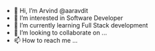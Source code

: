 - 👋 Hi, I’m Arvind  @aaravdit
- 👀 I’m interested in Software Developer
- 🌱 I’m currently learning Full Stack development
- 💞️ I’m looking to collaborate on ...
- 📫 How to reach me ...

<!---
aaravdit/aaravdit is a ✨ special ✨ repository because its `README.md` (this file) appears on your GitHub profile.
You can click the Preview link to take a look at your changes.
--->
